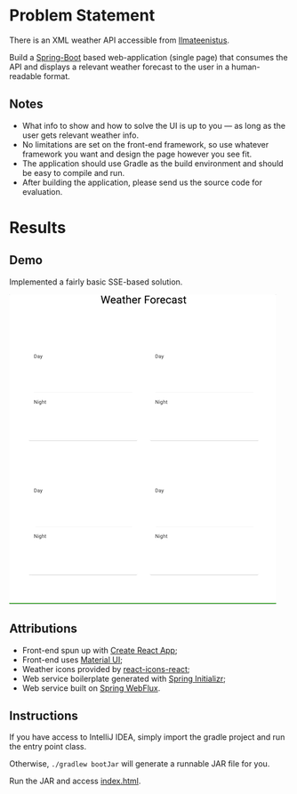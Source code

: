 # Problem Statement
There is an XML weather API accessible from [Ilmateenistus](http://www.ilmateenistus.ee/ilma_andmed/xml/forecast.php?lang=eng).

Build a [Spring-Boot](https://spring.io/guides) based web-application (single page) that consumes the API
and displays a relevant weather forecast to the user in a human-readable format.

## Notes
* What info to show and how to solve the UI is up to you — as long as the user gets relevant weather info.
* No limitations are set on the front-end framework, so use whatever framework you want and design the page however you see fit.
* The application should use Gradle as the build environment and should be easy to compile and run.
* After building the application, please send us the source code for evaluation.

# Results

## Demo

Implemented a fairly basic SSE-based solution.

![](ui-demo.gif)

## Attributions
* Front-end spun up with [Create React App](https://github.com/facebook/create-react-app);
* Front-end uses [Material UI](https://material-ui.com);
* Weather icons provided by [react-icons-react](https://github.com/najens/weather-icons-react);
* Web service boilerplate generated with [Spring Initializr](https://start.spring.io);
* Web service built on [Spring WebFlux](https://docs.spring.io/spring-framework/docs/5.0.0.BUILD-SNAPSHOT/spring-framework-reference/html/web-reactive.html).

## Instructions

If you have access to IntelliJ IDEA, simply import the gradle project and run the entry point class.

Otherwise, `./gradlew bootJar` will generate a runnable JAR file for you.

Run the JAR and access [index.html](http://localhost:8080/index.html).
